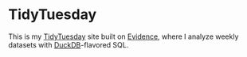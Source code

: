 # TidyTuesday

This is my [TidyTuesday](https://tidytues.day/) site built on [Evidence](https://www.evidence.dev/), where I analyze weekly datasets with [DuckDB](https://duckdb.org/)-flavored SQL.